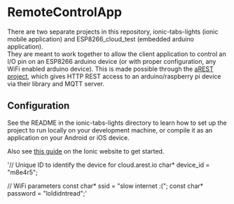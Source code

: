 # RemoteControlApp
There are two separate projects in this repository, ionic-tabs-lights (ionic mobile application) and ESP8266_cloud_test (embedded arduino application).  
They are meant to work together to allow the client application to control an I/O pin on an ESP8266 arduino device (or with proper configuration, any WiFi enabled arduino device). This is made possible through the [aREST project](https://arest.io/), which gives HTTP REST access to an arduino/raspberry pi device via their library and MQTT server.  

## Configuration
See the README in the ionic-tabs-lights directory to learn how to set up the project to run locally on your development machine, or compile it as an application on your Android or iOS device.  

Also see [this guide](https://ionicframework.com/getting-started/) on the Ionic website to get started.

'// Unique ID to identify the device for cloud.arest.io
char* device_id = "m8e4r5";

// WiFi parameters
const char* ssid = "slow internet :(";
const char* password = "loldidntread";'
